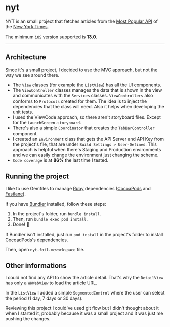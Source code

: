 # nyt

NYT is an small project that fetches articles from the [Most Popular API](https://developer.nytimes.com/docs/most-popular-product/1/overview) of the [New York Times](https://www.nytimes.com/).

The minimum `iOS` version supported is **13.0**.

---

## Architecture

Since it's a small project, I decided to use the MVC approach, but not the way we see around there.

 - The `View` classes (for example the `ListView`) has all the UI components.
 - The `ViewController` classes manages the data that is shown in the view and communicates with the `Services` classes. `ViewControllers` also conforms to `Protocols` created for them. The idea is to inject the dependencies that the class will need. Also it helps when developing the unit tests.
 - I used the ViewCode approach, so there aren't storyboard files. Except for the `LaunchScreen.storyboard`.
 - There's also a simple `Coordinator` that creates the `TabBarController` component.
 - I created an `Environment` class that gets the API Server and API Key from the project's file, that are under `Build Settings > User-Defined`. This approach is helpful when there's Staging and Production environments and we can easily change the environment just changing the scheme.
 - `Code coverage` is at **86%** the last time I tested.

## Running the project

I like to use Gemfiles to manage [Ruby](https://www.ruby-lang.org/en/) dependencies ([CocoaPods](https://cocoapods.org/) and [Fastlane](https://fastlane.tools/)).

If you have [Bundler](https://bundler.io/) installed, follow these steps:
 1. In the project's folder, run `bundle install`.
 2. Then, run `bundle exec pod install`.
 3. Done! 🎉

If Bundler isn't installed, just run `pod install` in the project's folder to install CocoadPods's dependencies.

Then, open `nyt-foil.xcworkspace` file.

## Other informations

I could not find any API to show the article detail. That's why the `DetailView` has only a `WKWebView` to load the article URL.

In the `ListView` I added a simple `SegmentedControl` where the user can select the period (1 day, 7 days or 30 days).

Reviewing this project I could've used git flow but I didn't thought about it when I started it, probably because it was a small project and it was just me pushing the changes.
